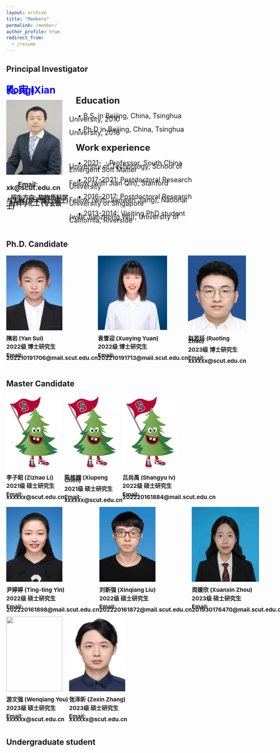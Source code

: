 ```yaml
---
layout: archive
title: "Members"
permalink: /member/
author_profile: true
redirect_from:
  - /resume
---
```



## Principal Investigator

<div style="display: flex">
  <div style="flex: 1; flex-grow: 1">
    <!-- <p style="font-size: 15px; line-height: 1; line-height: 0.5; font-weight:bold;"> &ensp; </p> -->
    <p style="font-size:26px; font-weight:bold; color:#0000FF; line-height: 0"> 孔 宪 (Xian Kong)</p>
    <!-- <p style="font-size: 15px; line-height: 1; line-height: 0.5; font-weight:bold;"> &ensp; </p> -->
    <!-- <p style="font-size: 15px; line-height: 1; line-height: 0.5; font-weight:bold;">  -->
    <!-- &ensp; </p> -->
    <img src="../images/kx.jpg" class="center" style="width: 150px; height:200px;">
    <p style="font-size: 18px; line-height: 1; line-height: 0.5;font-weight:bold;"> 
    &ensp;&ensp;&ensp; Email: xk@scut.edu.cn  </p>
    <p style="font-size: 16px; line-height: 2; line-height: 0.5;font-weight:bold;"> 
    &ensp; 招生方向: 软物质科学与工程 (学术博士/硕士) ; 材料与化工 (专业硕士)  </p>
    
  </div>
  <div style="flex: 1; flex-grow: 2">
    <!-- <p style="font-size:26px; font-weight:bold; color:#0000FF; line-height: 0"> &ensp; 孔 宪 </p> -->
    <p style="font-size: 12px; line-height: 1; line-height: 0.5; font-weight:bold;"> &ensp; </p>
    <p style="font-size:24px; font-weight:bold;; line-height: 1"> &ensp; Education </p>
    <p style="font-size:18px;; line-height: 1; line-height: 0.5"> &ensp;&ensp;
                  &bull; B.S. in Beijing, China, Tsinghua University, 2010 </p>
    <p style="font-size:18px;; line-height: 1; line-height: 0.5"> &ensp;&ensp;
                  &bull; Ph.D in Beijing, China, Tsinghua University, 2016 </p>
    <p style="font-size:24px; font-weight:bold; line-height: 1"> &ensp; Work experience </p>
    <p style="font-size:18px; line-height: 1; line-height: 0.5"> &ensp;&ensp;
                  &bull; 2021- &nbsp;: Professor, South China University of Technology, School of Emergent Soft Matter</p>
    <p style="font-size:18px;; line-height: 1; line-height: 0.5"> &ensp;&ensp;
                  &bull; 2017-2021: Postdoctoral Research Fellow (with Jian Qin),  Stanford University </p>
    <p style="font-size:18px;; line-height: 1; line-height: 0.5"> &ensp;&ensp;
                  &bull; 2016-2017: Postdoctoral Research Fellow (with Jianwen Jiang), National University of Singapore </p>  
    <p style="font-size:18px;; line-height: 1; line-height: 0.5"> &ensp;&ensp;
                  &bull; 2013-2014: Visiting PhD student (with Jianzhong Wu), University of California, Riverside </p> 
  </div>
</div>

<!-- <div style="display: flex;">
  <div style="flex: 1; padding-right: 20px;">
    <img src="../images/kx.png" alt="your-image" style="max-width: 100%;">
    <p style="font-size: 12px; color: #999; margin-top: 10px;">Additional text below the image</p>
  </div>
  <div style="flex: 1;">
    <p style="font-weight: bold; font-size: 18px;">Your text goes here</p>
    <p>Your paragraph goes here</p>
  </div>
</div> -->


## Ph.D. Candidate
<div style="display:flex">
  <div style="flex:1">
    <img src="../images/yan.jpg" style="width: 150px; height:200px;">
    <p style="font-size: 15px; line-height: 1; line-height: 0.5;font-weight:bold;"> 
    隋岩 (Yan Sui)  </p>
    <p style="font-size: 15px; line-height: 1; line-height: 0.5;font-weight:bold;"> 
    2022级 博士研究生  </p>
    <p style="font-size: 15px; line-height: 1; line-height: 0.5;font-weight:bold;"> 
    Email: 202210191706@mail.scut.edu.cn  </p>
  </div>
  <div style="flex:1">
    <img src="../images/xueying.jpg" style="width: 185px; height:200px;">
    <p style="font-size: 15px; line-height: 1; line-height: 0.5;font-weight:bold;"> 
    袁雪迎 (Xueying Yuan)  </p>
    <p style="font-size: 15px; line-height: 1; line-height: 0.5;font-weight:bold;"> 
    2022级 博士研究生  </p>
    <p style="font-size: 15px; line-height: 1; line-height: 0.5;font-weight:bold;"> 
    Email: 202210191713@mail.scut.edu.cn  </p>
  </div>
  <div style="flex:1">
    <img src="../images/rtz.jpg" style="width: 155px; height:200px;">
    <p style="font-size: 15px; line-height: 1; line-height: 0.5;font-weight:bold;"> 
    赵若廷 (Ruoting Zhao)  </p>
    <p style="font-size: 15px; line-height: 1; line-height: 0.5;font-weight:bold;"> 
    2023级 博士研究生  </p>
    <p style="font-size: 15px; line-height: 1; line-height: 0.5;font-weight:bold;"> 
    Email: xxxxxx@scut.edu.cn  </p>
  </div>
</div>

## Master Candidate
<div style="display:flex">
  <div style="flex:1">
    <img src="../images/tree.png" style="width: 150px; height:200px;">
    <p style="font-size: 15px; line-height: 1; line-height: 0.5;font-weight:bold;"> 
    李子昭 (Zizhao Li)  </p>
    <p style="font-size: 15px; line-height: 1; line-height: 0.5;font-weight:bold;"> 
    2021级 硕士研究生  </p>
    <p style="font-size: 15px; line-height: 1; line-height: 0.5;font-weight:bold;"> 
    Email: xxxxxx@scut.edu.cn  </p>
  </div>
  <div style="flex:1">
    <img src="../images/tree.png" style="width: 150px; height:200px;">
    <p style="font-size: 15px; line-height: 1; line-height: 0.5;font-weight:bold;"> 
    陈修棚 (Xiupeng Chen)  </p>
    <p style="font-size: 15px; line-height: 1; line-height: 0.5;font-weight:bold;"> 
    2021级 硕士研究生  </p>
    <p style="font-size: 15px; line-height: 1; line-height: 0.5;font-weight:bold;"> 
    Email: xxxxxx@scut.edu.cn  </p>
  </div>
  <div style="flex:1">
    <img src="../images/tree.png" style="width: 150px; height:200px;">
    <p style="font-size: 15px; line-height: 1; line-height: 0.5;font-weight:bold;"> 
    吕尚禹 (Shangyu lv)  </p>
    <p style="font-size: 15px; line-height: 1; line-height: 0.5;font-weight:bold;"> 
    2022级 硕士研究生  </p>
    <p style="font-size: 15px; line-height: 1; line-height: 0.5;font-weight:bold;"> 
    Email: 202220161884@mail.scut.edu.cn  </p>
  </div>
</div>

<div style="display:flex">
  <div style="flex:1">
    <img src="../images/tingting.jpg" style="width: 150px; height:200px;">
    <p style="font-size: 15px; line-height: 1; line-height: 0.5;font-weight:bold;"> 
    尹婷婷 (Ting-ting Yin)  </p>
    <p style="font-size: 15px; line-height: 1; line-height: 0.5;font-weight:bold;"> 
    2022级 硕士研究生  </p>
    <p style="font-size: 15px; line-height: 1; line-height: 0.5;font-weight:bold;"> 
    Email: 202220161898@mail.scut.edu.cn  </p>
  </div>
  <div style="flex:1">
    <img src="../images/xinqiang.jpg" style="width: 150px; height:200px;">
    <p style="font-size: 15px; line-height: 1; line-height: 0.5;font-weight:bold;"> 
    刘新强 (Xinqiang Liu)  </p>
    <p style="font-size: 15px; line-height: 1; line-height: 0.5;font-weight:bold;"> 
    2022级 硕士研究生  </p>
    <p style="font-size: 15px; line-height: 1; line-height: 0.5;font-weight:bold;"> 
    Email: 202220161872@mail.scut.edu.cn  </p>
  </div>
  <div style="flex:1">
    <img src="../images/yuanxin.jpg" style="width: 180px; height:200px;">
    <p style="font-size: 15px; line-height: 1; line-height: 0.5;font-weight:bold;"> 
    周媛欣 (Xuanxin Zhou)  </p>
    <p style="font-size: 15px; line-height: 1; line-height: 0.5;font-weight:bold;"> 
    2023级 硕士研究生  </p>
    <p style="font-size: 15px; line-height: 1; line-height: 0.5;font-weight:bold;"> 
    Email: 201930176470@mail.scut.edu.cn  </p>
  </div>
</div>

<div style="display:flex">
  <div style="flex:1">
    <img src="../images/wenqiang.jpg" style="width: 150px; height:200px;">
    <p style="font-size: 15px; line-height: 1; line-height: 0.5;font-weight:bold;"> 
    游文强 (Wenqiang You)  </p>
    <p style="font-size: 15px; line-height: 1; line-height: 0.5;font-weight:bold;"> 
    2023级 硕士研究生  </p>
    <p style="font-size: 15px; line-height: 1; line-height: 0.5;font-weight:bold;"> 
    Email: xxxxxx@scut.edu.cn  </p>
  </div>
  <div style="flex:1">
    <img src="../images/zexin.jpg" style="width: 150px; height:200px;">
    <p style="font-size: 15px; line-height: 1; line-height: 0.5;font-weight:bold;"> 
    张泽昕 (Zexin Zhang)  </p>
    <p style="font-size: 15px; line-height: 1; line-height: 0.5;font-weight:bold;"> 
    2023级 硕士研究生  </p>
    <p style="font-size: 15px; line-height: 1; line-height: 0.5;font-weight:bold;"> 
    Email: xxxxxx@scut.edu.cn  </p>
  </div>
  <div style="flex:1">
    
  </div>
</div>

## Undergraduate student